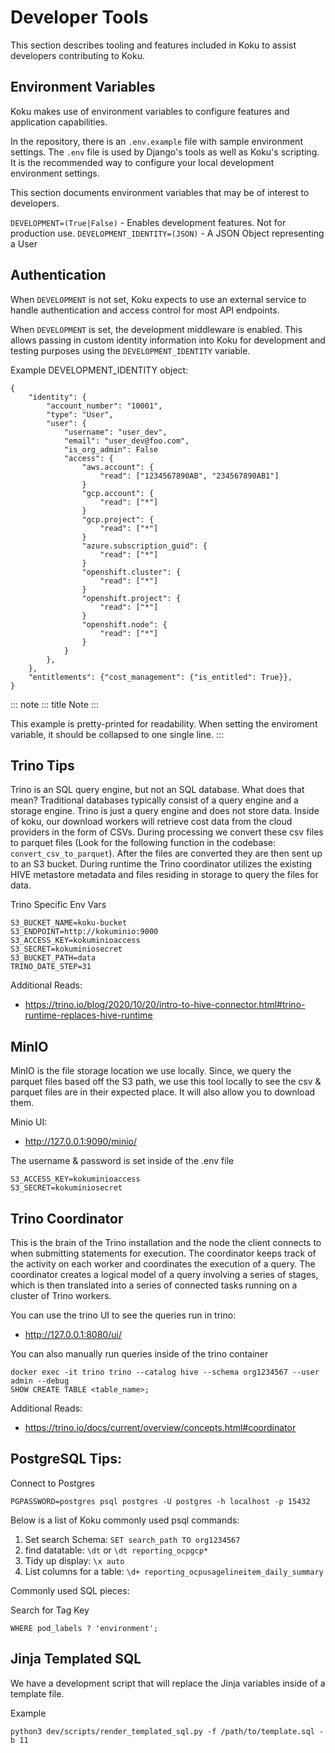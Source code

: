 # Developer Tools

This section describes tooling and features included in Koku to assist
developers contributing to Koku.

## Environment Variables

Koku makes use of environment variables to configure features and
application capabilities.

In the repository, there is an `.env.example` file with sample
environment settings. The `.env` file is used by Django\'s tools as well
as Koku\'s scripting. It is the recommended way to configure your local
development environment settings.

This section documents environment variables that may be of interest to
developers.

`DEVELOPMENT=(True|False)` - Enables development features. Not for
production use. `DEVELOPMENT_IDENTITY=(JSON)` - A JSON Object
representing a User

## Authentication

When `DEVELOPMENT` is not set, Koku expects to use an external service
to handle authentication and access control for most API endpoints.

When `DEVELOPMENT` is set, the development middleware is enabled. This
allows passing in custom identity information into Koku for development
and testing purposes using the `DEVELOPMENT_IDENTITY` variable.

Example DEVELOPMENT_IDENTITY object:

    {
        "identity": {
            "account_number": "10001",
            "type": "User",
            "user": {
                "username": "user_dev",
                "email": "user_dev@foo.com",
                "is_org_admin": False
                "access": {
                    "aws.account": {
                        "read": ["1234567890AB", "234567890AB1"]
                    }
                    "gcp.account": {
                        "read": ["*"]
                    }
                    "gcp.project": {
                        "read": ["*"]
                    }
                    "azure.subscription_guid": {
                        "read": ["*"]
                    }
                    "openshift.cluster": {
                        "read": ["*"]
                    }
                    "openshift.project": {
                        "read": ["*"]
                    }
                    "openshift.node": {
                        "read": ["*"]
                    }
                }
            },
        },
        "entitlements": {"cost_management": {"is_entitled": True}},
    }

::: note
::: title
Note
:::

This example is pretty-printed for readability. When setting the
enviroment variable, it should be collapsed to one single line.
:::

## Trino Tips

Trino is an SQL query engine, but not an SQL database. What does that mean? Traditional databases
typically consist of a query engine and a storage engine. Trino is just a query engine and does not
store data. Inside of koku, our download workers will retrieve cost data from the cloud providers
in the form of CSVs. During processing we convert these csv files to parquet
files (Look for the following function in the codebase: `convert_csv_to_parquet`).
After the files are converted they are then sent up to an S3 bucket. During runtime the Trino
coordinator utilizes the existing HIVE metastore metadata and files residing in storage to
query the files for data.

Trino Specific Env Vars
```
S3_BUCKET_NAME=koku-bucket
S3_ENDPOINT=http://kokuminio:9000
S3_ACCESS_KEY=kokuminioaccess
S3_SECRET=kokuminiosecret
S3_BUCKET_PATH=data
TRINO_DATE_STEP=31
```

Additional Reads:

- https://trino.io/blog/2020/10/20/intro-to-hive-connector.html#trino-runtime-replaces-hive-runtime

## MinIO
MinIO is the file storage location we use locally. Since, we query the parquet files based off the S3 path,
we use this tool locally to see the csv & parquet files are in their expected place. It will also allow
you to download them.

Minio UI:

- http://127.0.0.1:9090/minio/

The username & password is set inside of the .env file
```
S3_ACCESS_KEY=kokuminioaccess
S3_SECRET=kokuminiosecret
```

## Trino Coordinator

This is the brain of the Trino installation and the node the client connects to when submitting statements for execution.
The coordinator keeps track of the activity on each worker and coordinates the execution of a query.
The coordinator creates a logical model of a query involving a series of stages,
which is then translated into a series of connected tasks running on a cluster of Trino workers.

You can use the trino UI to see the queries run in trino:
- http://127.0.0.1:8080/ui/

You can also manually run queries inside of the trino container
```
docker exec -it trino trino --catalog hive --schema org1234567 --user admin --debug
SHOW CREATE TABLE <table_name>;
```

Additional Reads:

- https://trino.io/docs/current/overview/concepts.html#coordinator


## PostgreSQL Tips:

Connect to Postgres
```
PGPASSWORD=postgres psql postgres -U postgres -h localhost -p 15432
```

Below is a list of Koku commonly used psql commands:

1. Set search Schema: `SET search_path TO org1234567`
2. find datatable: `\dt` or `\dt reporting_ocpgcp*`
3. Tidy up display: `\x auto`
4. List columns for a table: `\d+ reporting_ocpusagelineitem_daily_summary`

Commonly used SQL pieces:

Search for Tag Key
```
WHERE pod_labels ? 'environment';
```

## Jinja Templated SQL

We have a development script that will replace the Jinja variables inside of a template file.

Example
```
python3 dev/scripts/render_templated_sql.py -f /path/to/template.sql -b 11
```
